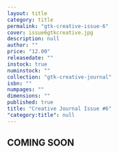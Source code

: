 ```yaml
---
layout: title
category: title
permalink: "gtk-creative-issue-6"
cover: issue6gtkcreative.jpg
description: null
author: ""
price: "12.00"
releasedate: ""
instock: true
numinstock: ""
collection: "gtk-creative-journal"
isbn: ""
numpages: ""
dimensions: ""
published: true
title: "Creative Journal Issue #6"
"category:title": null
---
```



## COMING SOON
